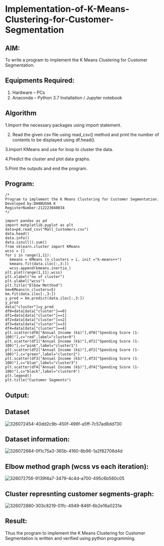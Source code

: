 # Implementation-of-K-Means-Clustering-for-Customer-Segmentation

## AIM:
To write a program to implement the K Means Clustering for Customer Segmentation.

## Equipments Required:
1. Hardware – PCs
2. Anaconda – Python 3.7 Installation / Jupyter notebook

## Algorithm
1.Import the necessary packages using import statement.
 
2. Read the given csv file using read_csv() method and print the number of contents to be displayed using df.head().

3.Import KMeans and use for loop to cluster the data.

4.Predict the cluster and plot data graphs.

5.Print the outputs and end the program.
 
## Program:
```
/*
Program to implement the K Means Clustering for Customer Segmentation.
Developed by:DHANUSHA K 
RegisterNumber:212223040034  
*/
```
```
import pandas as pd
import matplotlib.pyplot as plt
data=pd.read_csv("Mall_Customers.csv")
data.head()
data.info()
data.isnull().sum()
from sklearn.cluster import KMeans
wcss = []
for i in range(1,11):
  kmeans = KMeans (n_clusters = i, init ="k-means++")
  kmeans.fit(data.iloc[:,3:])
  wcss.append(kmeans.inertia_)
plt.plot(range(1,11),wcss)
plt.xlabel("no of cluster")
plt.ylabel("wcss")
plt.title("Elbow Metthod")
km=KMeans(n_clusters=5)
km.fit(data.iloc[:,3:])
y_pred = km.predict(data.iloc[:,3:])
y_pred
data["cluster"]=y_pred
df0=data[data["cluster"]==0]
df1=data[data["cluster"]==1]
df2=data[data["cluster"]==2]
df3=data[data["cluster"]==3]
df4=data[data["cluster"]==4]
plt.scatter(df0["Annual Income (k$)"],df0["Spending Score (1-100)"],c="red",label="cluster0")
plt.scatter(df1["Annual Income (k$)"],df1["Spending Score (1-100)"],c="pink",label="cluster1")
plt.scatter(df2["Annual Income (k$)"],df2["Spending Score (1-100)"],c="green",label="cluster2")
plt.scatter(df3["Annual Income (k$)"],df3["Spending Score (1-100)"],c="blue",label="cluster3")
plt.scatter(df4["Annual Income (k$)"],df4["Spending Score (1-100)"],c="black",label="cluster4")
plt.legend()
plt.title("Customer Segments")
```
## Output:
## Dataset
![326072454-40dd2c9b-450f-496f-a5ff-7c57ad8dd730](https://github.com/Dhanusha17/Implementation-of-K-Means-Clustering-for-Customer-Segmentation/assets/151549957/87a6db38-b3ba-4607-bd8c-cb8b2e43027e)
##  Dataset information:
![326072684-0f1c75a3-365b-4160-8b96-1a2f82706d4d](https://github.com/Dhanusha17/Implementation-of-K-Means-Clustering-for-Customer-Segmentation/assets/151549957/9a9f4c7b-cebb-44d0-9d21-543bca0ac56f)

## Elbow method graph (wcss vs each iteration):
![326072756-9139f4a7-3479-4c4d-a700-495c6b560c05](https://github.com/Dhanusha17/Implementation-of-K-Means-Clustering-for-Customer-Segmentation/assets/151549957/8cf354f7-abe3-4000-b0a0-575a7237089b)

## Cluster represnting customer segments-graph:
![326072880-303c8219-01fc-4949-846f-6b2e16a0231e](https://github.com/Dhanusha17/Implementation-of-K-Means-Clustering-for-Customer-Segmentation/assets/151549957/115bc4a1-564c-49b5-bad1-fb2e838233f5)

## Result:
Thus the program to implement the K Means Clustering for Customer Segmentation is written and verified using python programming.
